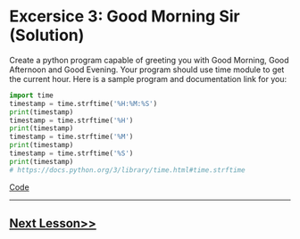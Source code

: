 # Excersice 3: Good Morning Sir (Solution)

Create a python program capable of greeting you with Good Morning, Good Afternoon and Good Evening. Your program should use time module to get the current hour. Here is a sample program and documentation link for you:
```python
import time
timestamp = time.strftime('%H:%M:%S')
print(timestamp)
timestamp = time.strftime('%H')
print(timestamp)
timestamp = time.strftime('%M')
print(timestamp)
timestamp = time.strftime('%S')
print(timestamp)
# https://docs.python.org/3/library/time.html#time.strftime
```

[Code](https://github.com/sheikh92areeb/learn-python/tree/main/Lesson-026/main.py)

---

## [Next Lesson>>](https://github.com/sheikh92areeb/learn-python/tree/main/Lesson-027)